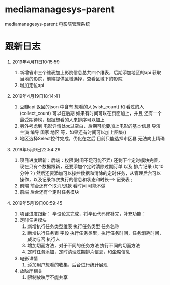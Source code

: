 # mediamanagesys-parent
mediamanagesys-parent 电影院管理系统

# 跟新日志

1. 2019年4月11日10:15:59
    1. 新增省市三个维表加上影院信息总共四个维表，后期添加地区的api 获取当地的影院，前端提供区域选择，查看区域下的影院
    2. 增加定位api

2. 2019年4月19日18:14:41
    1. 豆瓣api 返回的json 中含有 想看的人(wish_count) 和 看过的人(collect_count) 可以在后期 如果有时间可以在页面加上，并且 还有一个最受期待榜，根据想看的人来排序可以加上
    2. 另外考虑到 电影详情处太过空白，后期可能要加上电影的基本信息  导演 主演 编导 国家 地区 等，如果还有时间可以加上图集()
    3. 地区选择Select控件完成，优化在之后 目前只能选择市区县 无法向上精确

3. 2019年5月9日22:54:29
    1. 项目进度跟新：后端：权限(时间不足可能不弄) 还剩下个定时模块完善， 现在只有个数据跟新，还要添加个定时清除过期订单 以及 排片记录 (每10分钟？) 然后还要添加可以操控数据和清除的定时任务，从管理后台可以操作，以及记录每次执行的信息和状态和时长--> 记录表 ;
    2. 前端 前台还有个取消/退款 看时间 可能不做
    3. 前端 后台还有个定时任务模块 

4. 2019年5月19日00:59:45 
    1. 项目进度跟新： 毕设论文完成，将毕设代码修补完，补充功能：
    2. 定时任务模块
        1. 新增执行任务类型维表 执行任务类型 任务名称 
        2. 新增执行任务表 字段 执行任务类型，执行任务时间，任务消耗时间，成功与否 执行人
        3. 增加切面方法，对于不同的任务方法 执行不同的切面方法
        4. 定时任务添加，定时清理过期排片信息，和坐席信息
    3. 电影详情
        1. 添加用户想看的收集，后台进行统计展现
    4. 放映厅相关
        1. 限制放映厅不能共享

